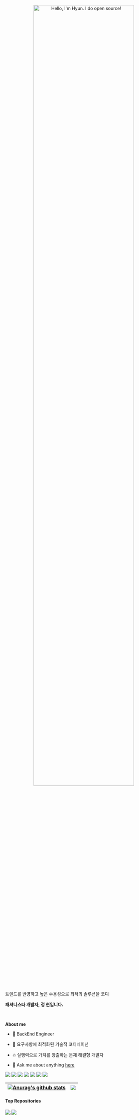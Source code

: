 <p align="center"><a href="https://github.com/jsjhyun"><img width="80%" alt="Hello, I'm Hyun. I do open source!"/></a></p>

<br/>
트렌드를 반영하고 높은 수용성으로 최적의 솔루션을 코디

**패셔니스타 개발자, 정 현입니다.**

<br>

**About me**

- 💼 BackEnd Engineer

- 🧩 요구사항에 최적화된 기술적 코디네이션

- 🔥 실행력으로 가치를 창출하는 문제 해결형 개발자

- 💬 Ask me about anything [here](https://github.com/jsjhyun/jsjhyun/issues)

<p align="left">
  <img src="https://img.shields.io/badge/Java-007396?style=flat&logo=java&logoColor=white"/>
  <img src="https://img.shields.io/badge/Spring Boot-6DB33F?style=flat&logo=springboot&logoColor=white"/>
  <img src="https://img.shields.io/badge/Spring Framework-6DB33F?style=flat&logo=spring&logoColor=white"/>
  <img src="https://img.shields.io/badge/Spring JPA-6DB33F?style=flat&logo=spring&logoColor=white"/>
  <img src="https://img.shields.io/badge/Spring Security-6DB33F?style=flat&logo=springsecurity&logoColor=white"/>
  <img src="https://img.shields.io/badge/MySQL-4479A1?style=flat&logo=mysql&logoColor=white"/>
  <img src="https://img.shields.io/badge/AWS-232F3E?style=flat&logo=amazonaws&logoColor=white"/>
</p>

| <a href="https://github.com/jsjhyun/github-readme-stats"><img align="center" src="https://github-readme-stats.vercel.app/api?username=jsjhyun&show_icons=true&include_all_commits=true&theme=buefy&hide_border=true" alt="Anurag's github stats" /></a> | <a href="https://github.com/jsjhyun/github-readme-stats"><img align="center" src="https://github-readme-stats.vercel.app/api/top-langs/?username=jsjhyun&layout=compact&theme=buefy&hide_border=true" /></a> |
| ------------- | ------------- |

#### Top Repositories


<a href="https://github.com/jsjhyun/github-readme-stats">
  <img align="center" src="https://github-readme-stats.vercel.app/api/pin/?username=jsjhyun&repo=HR-handlers-BE&theme=buefy&v=1" />
</a>
<a href="https://github.com/jsjhyun/jsjhyun.github.io">
  <img align="center" src="https://github-readme-stats.vercel.app/api/pin/?username=jsjhyun&repo=PyeonJip-BE&theme=buefy&v=1" />
</a>

<br />
<br />
